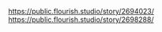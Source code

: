 https://public.flourish.studio/story/2694023/ </br>
https://public.flourish.studio/story/2698288/ </br>

